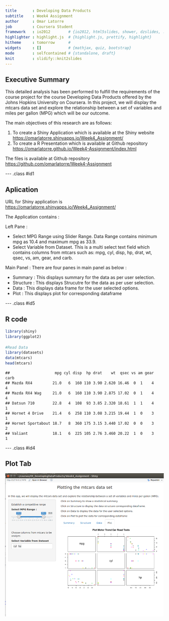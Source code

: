 ```yaml
---
title       : Developing Data Products 
subtitle    : Week4 Assignment
author      : Omar Latorre
job         : Coursera Student
framework   : io2012        # {io2012, html5slides, shower, dzslides, ...}
highlighter : highlight.js  # {highlight.js, prettify, highlight}
hitheme     : tomorrow      # 
widgets     : []            # {mathjax, quiz, bootstrap}
mode        : selfcontained # {standalone, draft}
knit        : slidify::knit2slides
---
```


## Executive Summary

This detailed analysis has been performed to fulfill the requirements of the course project for the course Developing Data Products offered by the Johns Hopkins University on Coursera. In this project, we will display the mtcars data set and explore the relationship between a set of variables and miles per gallon (MPG) which will be our outcome.

The main objectives of this research are as follows:

1. To create a Shiny Application which is available at the Shiny website
https://omarlatorre.shinyapps.io/Week4_Assignment/
2. To create a R Presentation which is available at Github repository https://omarlatorre.github.io/Week4-Assignment/index.html  

The files is available at Github repository https://github.com/omarlatorre/Week4-Assignment

--- .class #id1 

<!-- ## To create a Shiny Application : -->
<!-- Review criteria for this assignment is as below : -->

<!-- - Was there enough documentation on the shiny site for a user to get started using the application? -->
<!-- - Did the application run as described in the documentation? -->
<!-- -Was there some form of widget input (slider, textbox, radio buttons, checkbox, …) in either ui.R or a custom web page? -->
<!-- -Did server.R perform some calculations on the input in server.R? -->
<!-- -Was the server calculation displayed in the html page? -->
<!-- -Was the app substantively different than the very simple applications built in the class? Note, it’s OK if the app is simple and based on the one presented in class. I just don’t want it to be basically a carbon copy of the examples we covered. For example, if someone simply changed the variable names, then this would not count. However, a prediction algorithm that had a similar layout would be fine. -->
<!-- -Here’s your opportunity to give the app +1 for being well done, or neat, or even just a solid effort. -->

<!-- --- .class #id2  -->

<!-- ## To create a R Presentation : -->

<!-- The Presentation is available at Github repository https://omarlatorre.github.io/Week4-Assignment/index.html   -->

<!-- Review criteria for this assignment is as below : -->

<!-- - Was the presentation completed in slidify or R Presenter? -->
<!-- - Was it 5 pages? -->
<!-- - Did it contain an R expression that got evaluated and displayed? -->
<!-- - Did it contain an R expression that got evaluated and displayed? -->
<!-- - Was it hosted on github or Rpubs? -->
<!-- - Was the server calculation displayed in the html page? -->
<!-- - Here’s your opportunity to give this presentation a +1 for being well done. Did they tinker around with the default style? Was the presentation particularly lucid and well organized? In other words, the student made a legitimate try. -->
<!-- - There were no R errors displayed in the presentation. -->

<!-- --- .class #id3  -->

## Aplication
URL for Shiny application is https://omarlatorre.shinyapps.io/Week4_Assignment/

The Application contains :

Left Pane :
- Select MPG Range using Slider Range. Data Range contains minimum mpg as 10.4 and maximum mpg as 33.9.
- Select Variable from Dataset. This is a multi select text field which contains columns from mtcars such as: mpg, cyl, disp, hp, drat, wt, qsec, vs, am, gear, and carb.

Main Panel :
There are four panes in main panel as below :
- Summary : This displays summary for the data as per user selection.
- Structure : This displays Strucutre for the data as per user selection.
- Data : This displays data frame for the user selected options.
- Plot : This displays plot for corresponding dataframe

--- .class #id5

## R code 

```r
library(shiny)
library(ggplot2)

#Read Data
library(datasets)
data(mtcars)
head(mtcars)
```

```
##                    mpg cyl disp  hp drat    wt  qsec vs am gear carb
## Mazda RX4         21.0   6  160 110 3.90 2.620 16.46  0  1    4    4
## Mazda RX4 Wag     21.0   6  160 110 3.90 2.875 17.02  0  1    4    4
## Datsun 710        22.8   4  108  93 3.85 2.320 18.61  1  1    4    1
## Hornet 4 Drive    21.4   6  258 110 3.08 3.215 19.44  1  0    3    1
## Hornet Sportabout 18.7   8  360 175 3.15 3.440 17.02  0  0    3    2
## Valiant           18.1   6  225 105 2.76 3.460 20.22  1  0    3    1
```

--- .class #id4

<!-- ## Summary Tab -->

<!-- ![](assets/img/Summary.png) -->

<!-- --- .class #id6 -->

<!-- ## Structure Tab -->

<!-- ![](assets/img/Structure.png) -->

<!-- --- .class #id7 -->

<!-- ## Data Tab -->

<!-- ![](assets/img/Data.png) -->

<!-- --- .class #id8 -->

## Plot Tab

![](assets/img/Plot.png)

<!-- --- .class #id9 -->

<!-- ## Thank you -->
<!-- ![](assets/img/thankyou.png) -->
